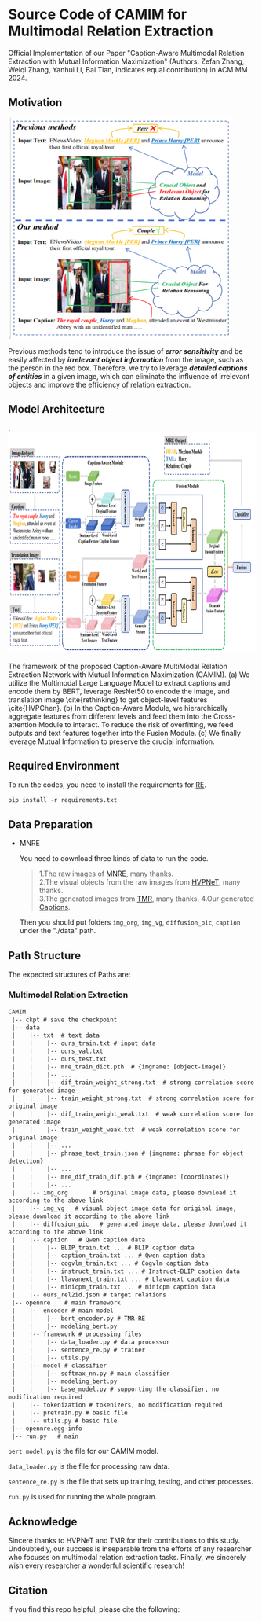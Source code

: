 # Source Code of CAMIM for Multimodal Relation Extraction
Official Implementation of our Paper "Caption-Aware Multimodal Relation Extraction with Mutual Information Maximization" (Authors: Zefan Zhang, Weiqi Zhang, Yanhui Li, Bai Tian, indicates equal contribution) in ACM MM 2024.
## Motivation
.<img src="Figure/first.png" width="450" height="450" /> 

Previous methods tend to introduce the issue of ***error sensitivity*** and be easily affected by ***irrelevant object information*** from the image, such as the person in the red box. Therefore, we try to leverage ***detailed captions of entities*** in a given image, which can eliminate the influence of irrelevant objects and improve the efficiency of relation extraction.
## Model Architecture
.<img src="Figure/model.png" width="1800" height="450" /> 

The framework of the proposed Caption-Aware MultiModal Relation Extraction Network with Mutual Information Maximization (CAMIM). (a) We utilize the Multimodal Large Language Model to extract captions and encode them by BERT, leverage ResNet50 to encode the image, and translation image \cite{rethinking} to get object-level features \cite{HVPChen}. (b) In the Caption-Aware Module, we hierarchically aggregate features from different levels and feed them into the Cross-attention Module to interact. To reduce the risk of overfitting, we feed outputs and text features together into the Fusion Module. (c) We finally leverage Mutual Information to preserve the crucial information.

## Required Environment
To run the codes, you need to install the requirements for [RE](requirements.txt).

    pip install -r requirements.txt

## Data Preparation
* MNRE
  
  You need to download three kinds of data to run the code.  
  > 1.The raw images of [MNRE](https://github.com/thecharm/MNRE), many thanks.  
  > 2.The visual objects from the raw images from [HVPNeT](https://github.com/zjunlp/HVPNeT), many thanks.  
  > 3.The generated images from [TMR](https://github.com/thecharm/TMR), many thanks.
  > 4.Our  generated [Captions]().
  
  Then you should put folders ``img_org``,  ``img_vg``,  ``diffusion_pic``,  ``caption``  under the "./data" path.

## Path Structure
The expected structures of Paths are:  
### Multimodal Relation Extraction
```
CAMIM
 |-- ckpt # save the checkpoint
 |-- data
 |    |-- txt  # text data
 |    |    |-- ours_train.txt # input data
 |    |    |-- ours_val.txt
 |    |    |-- ours_test.txt
 |    |    |-- mre_train_dict.pth  # {imgname: [object-image]}
 |    |    |-- ...
 |    |    |-- dif_train_weight_strong.txt  # strong correlation score for generated image
 |    |    |-- train_weight_strong.txt  # strong correlation score for original image
 |    |    |-- dif_train_weight_weak.txt  # weak correlation score for generated image
 |    |    |-- train_weight_weak.txt  # weak correlation score for original image
 |    |    |-- ...
 |    |    |-- phrase_text_train.json # {imgname: phrase for object detection}
 |    |    |-- ...
 |    |    |-- mre_dif_train_dif.pth # {imgname: [coordinates]}
 |    |    |-- ...
 |    |-- img_org       # original image data, please download it according to the above link
 |    |-- img_vg   # visual object image data for original image, please download it according to the above link
 |    |-- diffusion_pic   # generated image data, please download it according to the above link
 |    |-- caption   # Qwen caption data
 |    |    |-- BLIP_train.txt ... # BLIP caption data
 |    |    |-- caption_train.txt ... # Qwen caption data
 |    |    |-- cogvlm_train.txt ... # Cogvlm caption data
 |    |    |-- instruct_train.txt ... # Instruct-BLIP caption data
 |    |    |-- llavanext_train.txt ... # Llavanext caption data
 |    |    |-- minicpm_train.txt ... # minicpm caption data
 |    |-- ours_rel2id.json # target relations
 |-- opennre	# main framework 
 |    |-- encoder # main model
 |    |    |-- bert_encoder.py # TMR-RE
 |    |    |-- modeling_bert.py
 |    |-- framework # processing files
 |    |    |-- data_loader.py # data processor
 |    |    |-- sentence_re.py # trainer
 |    |    |-- utils.py
 |    |-- model # classifier
 |    |    |-- softmax_nn.py # main classifier
 |    |    |-- modeling_bert.py 
 |    |    |-- base_model.py # supporting the classifier, no modification required
 |    |-- tokenization # tokenizers, no modification required
 |    |-- pretrain.py # basic file
 |    |-- utils.py # basic file
 |-- opennre.egg-info
 |-- run.py   # main 
```
`bert_model.py` is the file for our CAMIM model.

`data_loader.py` is the file for processing raw data.

`sentence_re.py` is the file that sets up training, testing, and other processes.

`run.py` is used for running the whole program.

## Acknowledge
Sincere thanks to HVPNeT and TMR for their contributions to this study. Undoubtedly, our success is inseparable from the efforts of any researcher who focuses on multimodal relation extraction tasks. Finally, we sincerely wish every researcher a wonderful scientific research!

## Citation

If you find this repo helpful, please cite the following:

``` latex

```
